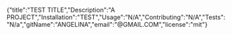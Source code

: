 {"title":"TEST TITLE","Description":"A PROJECT","Installation":"TEST","Usage":"N/A","Contributing":"N/A","Tests":"N/a","gitName":"ANGELINA","email":"@GMAIL.COM","license":"mit"}